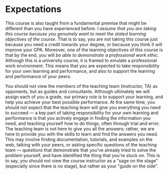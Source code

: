 # Expectations

This course is also taught from a fundamental premise that might be different than you have experienced before. *I assume that you are taking this course because you genuinely want to meet the stated learning objectives of the course*. That is to say, you are not taking this course just because you need a credit towards your degree, or because you think it will improve your GPA. Moreover, one of the learning objectives of this course is that by the end, you will *be able to demonstrate a professional work ethic*. Although this is a university course, it is framed to emulate a professional work environment. This means that you are expected to take responsibility for your own learning and performance, and also to support the learning and performance of your peers.

You should not view the members of the teaching team (instructor, TA) as opponents, but as guides and consultants. Although ultimately we will assign each of you a grade, our primary role is to support your learning, and help you achieve your best possible performance. At the same time, you should not expect that the teaching team will give you everything you need to succeed — a key part of taking responsibility for your own learning and performance is that you actively engage in finding the information you need, and teaching yourself how to do things, often through trial and error. The teaching team is not here to give you all the answers; rather, we are here to provide you with the skills to learn and find the answers you need. This may involve finding documentation, tutorials, and examples on the web, talking with your peers, or asking specific questions of the teaching team — questions that demonstrate that you've already tried to solve the problem yourself, and have identified the thing that you're stuck on. This is to say, you should not view the course instructor as a "sage on the stage" (especially since there is no stage), but rather as your "guide on the side".
